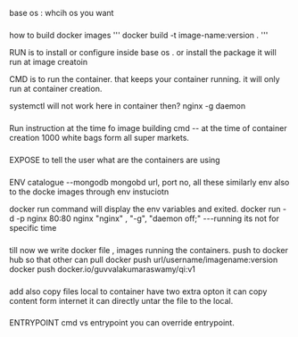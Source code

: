 base os : whcih os you want

###

how to build docker images
'''
docker build -t image-name:version .
'''

RUN is to install or configure inside base os .
or install the package
it will run at image creatoin

CMD is to run the container.
that keeps your container running.
it will only run at container creation.

systemctl will not work here in container
then?
nginx -g daemon

###

Run instruction at the time fo image building
cmd -- at the time of container creation
1000 white bags form all super markets.

###

EXPOSE
to tell the user what are the containers are using

###

ENV
catalogue --mongodb
mongobd url, port no, all these
similarly env also to the docke images through env instuciotn

docker run <container id > command
will display the env variables and exited.
docker run -d -p nginx 80:80 nginx
"nginx" , "-g", "daemon off;" ---running
its not for specific time

###

till now we write docker file , images running the containers.
push to docker hub so that other can pull
docker push url/username/imagename:version
docker push docker.io/guvvalakumaraswamy/qi:v1

###

add also copy files local to container
have two extra opton
it can copy content form internet
it can directly untar the file to the local.

###

ENTRYPOINT
cmd vs entrypoint
you can override entrypoint.
